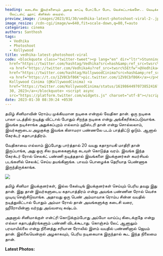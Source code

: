 ```yaml
---
heading: கடைசில இவர்களையும் அதை காட்டி போட்டோ போட வெச்சுட்டாங்களே.. வெடிக்க
  லேட்டஸ்ட் ஹாட் கிளிக்ஸ் வைரல்.
preview_image: /images/2023/01/30/vedhika-latest-photoshoot-viral-2-.jpg
image_resize: /cdn-cgi/image/w=640,fit=scale-down,q=80,f=auto
categories: cinema
authors: Santhosh
tags:
  - Vedhika
  - Photoshoot
  - Kollywood
title: vedhika-latest-photoshoot-viral
code: <blockquote class="twitter-tweet"><p lang="en" dir="ltr">Stunning Look <a
  href="https://twitter.com/hashtag/Vedhika?src=hash&amp;ref_src=twsrc%5Etfw">#Vedhika</a>
  <a href="https://twitter.com/Vedhika4u?ref_src=twsrc%5Etfw">@Vedhika4u</a> <a
  href="https://twitter.com/hashtag/KollywoodCinima?src=hash&amp;ref_src=twsrc%5Etfw">#KollywoodCinima</a>
  <a href="https://t.co/1ZV8Cbf86K">pic.twitter.com/1ZV8Cbf86K</a></p>&mdash;
  Kollywood Cinima (@KollywoodCinima) <a
  href="https://twitter.com/KollywoodCinima/status/1619864497073852416?ref_src=twsrc%5Etfw">January
  30, 2023</a></blockquote> <script async
  src="https://platform.twitter.com/widgets.js" charset="utf-8"></script>
date: 2023-01-30 08:39:24 +0530
---
```



தமிழ் சினிமாவின் ரொம்ப முக்கியமான நடிகை என்றால் வேதிகா தான். ஒரு நடிகை பாலா படத்தில் நடித்து விட்டால் போதும் சிறந்த நடிகை என்று அங்கீகரிக்கப்படுவாங்க. இவங்க நடிச்சாங்க அதுக்கப்புறம் எல்லாம் ஹிஸ்டரி தான் என்று சொல்லலாம், இவர்களுடைய அழகுக்கு இவங்க கிளாமரா பண்ணலே படம் பாத்திட்டு ஓடும். ஆனால் கேரக்டர் கதாபாத்திரம்.

வேதிகாவை எல்லாம் இப்போது பார்த்தால் 20 வயது கதாநாயகி மாதிரி தான் இருப்பாங்க, அது ஒரு சில நடிகைகளுக்கு கடவுள் கொடுத்த வரம். இவங்க இந்த கேரக்டர் ரோல் செலக்ட் பண்ணி நடித்ததால் இவங்களை இயக்குனர்கள் கமர்சியல் படங்களில் செலக்ட் செய்ய தயங்கினாங்க. பாவம் பொழைக்க தெரியாத பெண்ணாக இருந்திருக்காங்க.

![](/images/2023/01/30/vedhika-latest-photoshoot-viral-1-.jpg)

தமிழ் சினிமா இயக்குனர்கள், இல்ல கேஸ்டிங் இயக்குனர்கள் செய்யும் பெரிய தவறு இது தான். இது தான் இவர்களுடைய கதாபாத்திரம் என்று அவங்க பண்ணின ரோல் வெச்சு முடிவு செஞ்சிடுவாங்க. அதாவது ஒரு பெண் அம்மாவாக ரொம்ப சின்ன வயதில் நடித்துவிட்டால் போதும் அம்மா ரோல் தான் அவங்களுக்கு கடைசி வரை, ஹீரோயின்னா வர்றது அவ்வளவு கஷ்டம்.

அதனால் சினிமாக்குள் என்ட்ரி கொடுக்கும்போது அய்யோ வாய்ப்பு கிடைக்குதே என்று எல்லா கதாபத்திரங்களும் பண்ணி விடக்கூடாது. கொஞ்சம் லேட் ஆனாலும் பரவாயில்லை என்று நினைத்து சரியான ரோலில் இளம் வயதில் பண்ணினால் ஜெயம் தான். இல்லையென்றால் அழகாகவும், பெரிய நடிகையாக இருந்தால் கூட இந்த நிலைமை தான். 

**Latest Photos:**